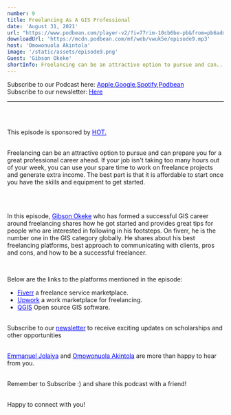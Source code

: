 ```yaml
---
number: 9
title: Freelancing As A GIS Professional
date: 'August 31, 2021'
url: "https://www.podbean.com/player-v2/?i=77rim-10cb6be-pb&from=pb6admin"
downloadUrl: 'https://mcdn.podbean.com/mf/web/vwuk5e/episode9.mp3'
host: 'Omowonuola Akintola'
image: '/static/assets/episode9.png'
Guest: 'Gibson Okeke'
shortInfo: Freelancing can be an attractive option to pursue and can...
---
```


Subscribe to our Podcast here: <a target="_blank" href="https://podcasts.apple.com/ng/podcast/africa-geoconvo-podcast/id1549049632" style='color:blue;'>Apple</a>,<a target="_blank" href="https://www.google.com/podcasts?feed=aHR0cHM6Ly9mZWVkLnBvZGJlYW4uY29tL2FmcmljYWdlb2NvbnZvL2ZlZWQueG1s" style='color:blue;'>Google</a>,<a target="_blank" href="https://africageoconvo.podbean.com/" style='color:blue;'>Spotify</a>,<a target="_blank" href="https://africageoconvo.podbean.com/" style='color:blue;'>Podbean</a><br>
Subscribe to our newsletter: <a target="_blank" href="https://mailchi.mp/431d1fc48f4b/africa-geo-convo-mailing-list" style='color:blue;'>Here</a>
<hr>
<br><br>

This episode is sponsored by <a href='https://www.hotosm.org/' target='_blank' style='color:blue'>HOT.</a>
<br><br>


Freelancing can be an attractive option to pursue and can prepare you for a great professional career ahead. If your job isn't taking too many hours out of your week, you can use your spare time to work on freelance projects and generate extra income. The best part is that it is affordable to start once you have the skills and equipment to get started.

<br><br>

In this episode, <a href='https://www.linkedin.com/in/gibson-okeke-930896130/' target='_blank' style='color:blue'>Gibson Okeke</a> who has formed a successful GIS career around freelancing shares how he got started and provides great tips for people who are interested in following in his footsteps. On fiverr, he is the number one in the GIS category globally. He shares about his best freelancing platforms, best approach to communicating with clients, pros and cons, and how to be a successful freelancer. 

<br>

Below are the links to the platforms mentioned in the episode:

<ul>

<li><a href='https://fiver.com' target='_blank' style='color:blue'>Fiverr</a> a freelance service marketplace. </li>

<li><a href='https://upwork.com' target='_blank' style='color:blue'>Upwork</a> a work marketplace for freelancing. </li>

<li><a href='https://qgis.org' target='_blank' style='color:blue'>QGIS</a> Open source GIS software. </li>

</ul>


<br>
Subscribe to our <a href='https://mailchi.mp/431d1fc48f4b/africa-geo-convo-mailing-list' target='_blank' style='color:blue'> newsletter</a> to receive exciting updates on scholarships and other opportunities</li>
<br><br>

<a href='https://www.twitter.com/jeafreezy' target='_blank' style='color:blue'> Emmanuel Jolaiya</a> and <a href='https://twitter.com/Svelte_mo' target='_blank' style='color:blue'> Omowonuola Akintola</a> are more than happy to hear from you.</li>

<br>
Remember to Subscribe :) and share this podcast with a friend! <br><br>

Happy to connect with you!